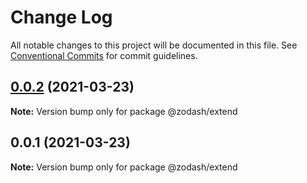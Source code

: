 # Change Log

All notable changes to this project will be documented in this file.
See [Conventional Commits](https://conventionalcommits.org) for commit guidelines.

## [0.0.2](https://github.com/zcorky/zodash/compare/@zodash/extend@0.0.1...@zodash/extend@0.0.2) (2021-03-23)

**Note:** Version bump only for package @zodash/extend





## 0.0.1 (2021-03-23)

**Note:** Version bump only for package @zodash/extend
